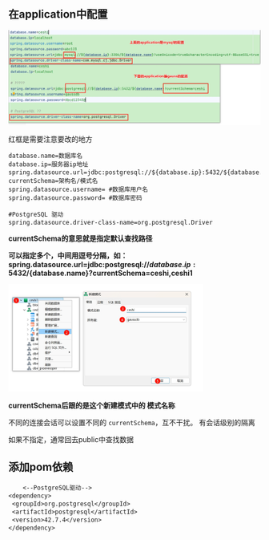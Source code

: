 ##  在application中配置

<img src="操作步骤.jpg" alt="操作步骤" style="zoom:%;" />

红框是需要注意要改的地方

```
database.name=数据库名
database.ip=服务器ip地址
spring.datasource.url=jdbc:postgresql://${database.ip}:5432/${database.name}?currentSchema=架构名/模式名
spring.datasource.username= #数据库用户名
spring.datasource.password= #数据库密码

#PostgreSQL 驱动
spring.datasource.driver-class-name=org.postgresql.Driver
```

 **currentSchema的意思就是指定默认查找路径**

 **可以指定多个，中间用逗号分隔，如：spring.datasource.url=jdbc:postgresql://${database.ip}:5432/${database.name}?currentSchema=ceshi,ceshi1**

<img src="操作步骤4.jpg" alt="操作步骤" style="zoom:38%;" />

**currentSchema后跟的是这个新建模式中的   模式名称**

 不同的连接会话可以设置不同的 `currentSchema`，互不干扰。 有会话级别的隔离

如果不指定，通常回去public中查找数据

## 添加pom依赖

```
	<--PostgreSQL驱动-->
<dependency>
 <groupId>org.postgresql</groupId>
 <artifactId>postgresql</artifactId>
 <version>42.7.4</version>
</dependency>
```

​    